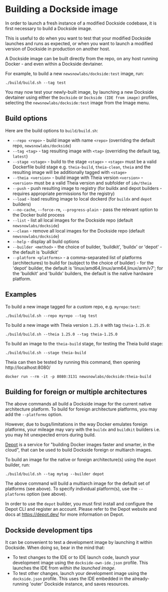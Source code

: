 # Building a Dockside image

In order to launch a fresh instance of a modified Dockside codebase,
it is first necessary to build a Dockside image.

This is useful to do when you want to test that your modified Dockside
launches and runs as expected, or when you want to launch a modified version of
Dockside in production on another host.

A Dockside image can be built directly from the repo, on any host running Docker - and even within a Dockside devtainer.

For example, to build a new `newsnowlabs/dockside:test` image, run:

```
./build/build.sh --tag test
```

You may now test your newly-built image, by launching a new Dockside devtainer using either the `Dockside` or `Dockside (IDE from image)`
profiles, selecting the `newsnowlabs/dockside:test` image from the Image menu.

## Build options

Here are the build options to `build/build.sh`:

- `--repo <repo>` - build image with name `<repo>` (overriding the default repo, `newsnowlabs/dockside`)
- `--tag <tag>` - tag resulting image with `<tag>` (overriding the default tag, `latest`)
- `--stage <stage>` - build to the stage `<stage>` - `<stage>` must be a valid Dockerfile build stage e.g. `theia-build`, `theia-clean`, `theia` and the resulting image will be additionally tagged with `<stage>`
- `--theia <version>` - build image with Theia version `<version>` - `<version>` must be a valid Theia version and subfolder of `ide/theia`
- `--push` - push resulting image to registry (for buildx and depot builders - requires appropriate permissions for the registry)
- `--load` - load resulting image to local dockerd (for `buildx` and `depot` builders)
- `--no-cache`, `--force-rm`, `--progress-plain` - pass the relevant option to the Docker build process
- `--list` - list all local images for the Dockside repo (default `newsnowlabs/dockside`)
- `--clean` - remove all local images for the Dockside repo (default `newsnowlabs/dockside`)
- `--help` - display all build options
- `--builder <method>` - the choice of builder, 'buildkit', 'buildx' or 'depot' - the default is 'buildkit'
- `--platform <platforms>` - a comma-separated list of platforms (architectures) to build for (subject to the choice of builder) -
  for the 'depot' builder, the default is 'linux/amd64,linux/arm64,linux/arm/v7'; for the 'buildkit' and 'buildx' builders,
  the default is the native hardware platform.

## Examples

To build a new image tagged for a custom repo, e.g. `myrepo:test`:

```
./build/build.sh --repo myrepo --tag test
```

To build a new image with Theia version `1.25.0` with tag `theia-1.25.0`:

```
./build/build.sh --theia 1.25.0 --tag theia-1.25.0
```

To build an image to the `theia-build` stage, for testing the Theia
build stage:

```
./build/build.sh --stage theia-build
```

Theia can then be tested by running this command, then opening
http://localhost:8080/

```
docker run --rm -it -p 8080:3131 newsnowlabs/dockside:theia-build
```

## Building for foreign or multiple architectures

The above commands all build a Dockside image for the current native architecture platform.
To build for foreign architecture platforms, you may add the `--platforms` option.

However, due to bugs/limitations in the way Docker emulates foreign platforms, your mileage may vary with the `buildx` and `buildkit` builders i.e. you may hit unexpected errors during build.

[Depot](https://depot.dev) is a service for "building Docker images faster and smarter, in the cloud",
that can be used to build Dockside foreign or multiarch images.

To build an image for the native or foreign architecture(s) using the `depot` builder, run:

```
./build/build.sh --tag mytag --builder depot
```

The above command will build a multiarch image for the default set of platforms (see above). To specify individual platform(s), use the `--platforms` option (see above).

In order to use the `depot` builder, you must first install and configure the Depot CLI and register an account. Please refer to the Depot website and docs
at https://depot.dev/ for more information on Depot.

## Dockside development tips

It can be convenient to test a development image by launching it
within Dockside. When doing so, bear in the mind that:

- To test changes to the IDE or to IDE launch code, launch your development image using the `dockside-own-ide.json` profile. This launches the IDE from _within the launched image_.
- To test other changes, launch your development image using the `dockside.json` profile. This uses the IDE embedded in the already-running 'outer' Dockside instance, and saves resources.
